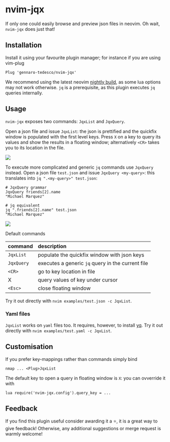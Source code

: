 # nvim-jqx
If only one could easily browse and preview json files in neovim. Oh wait, `nvim-jqx` does just that!

## Installation
Install it using your favourite plugin manager; for instance if you are using vim-plug
```
Plug 'gennaro-tedesco/nvim-jqx'
```
We recommend using the latest neovim [nightly build](https://github.com/neovim/neovim/releases/tag/nightly), as some lua options may not work otherwise. `jq` is a prerequisite, as this plugin executes `jq` queries internally.

## Usage
`nvim-jqx` exposes two commands: `JqxList` and `JqxQuery`.

Open a json file and issue `JqxList`: the json is prettified and the quickfix window is populated with the first level keys. Press `X` on a key to query its values and show the results in a floating window; alternatively `<CR>` takes you to its location in the file.

![](examples/demo.gif)

To execute more complicated and generic `jq` commands use `JqxQuery` instead. Open a json file `test.json` and issue `JqxQuery <my-query>`: this translates into `jq ".<my-query>" test.json`:
```
# JqxQuery grammar
JqxQuery friends[2].name
"Michael Marquez"

# jq equivalent
jq ".friends[2].name" test.json
"Michael Marquez"
```
![](examples/querydemo.gif)

Default commands

| command     | description
|:----------- |:-------------
|`JqxList`    | populate the quickfix window with json keys
|`JqxQuery`   | executes a generic `jq` query in the current file
|`<CR>`       | go to key location in file
|X            | query values of key under cursor
|`<Esc>`      | close floating window

Try it out directly with `nvim examples/test.json -c JqxList`.

### Yaml files
`JqxList` works on `yaml` files too. It requires, however, to install [yq](https://github.com/mikefarah/yq). Try it out directly with `nvim examples/test.yaml -c JqxList`.

## Customisation
If you prefer key-mappings rather than commands simply bind
```
nmap ... <Plug>JqxList
```
The default key to open a query in floating window is `X`: you can ovverride it with
```
lua require('nvim-jqx.config').query_key = ...
```

## Feedback
If you find this plugin useful consider awarding it a ⭐, it is a great way to give feedback! Otherwise, any additional suggestions or merge request is warmly welcome!

